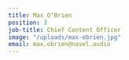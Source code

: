 ```yaml
---
title: Max O’Brien
position: 3
job-title: Chief Content Officer
image: "/uploads/max-obrien.jpg"
email: max.obrien@novel.audio
---
```


